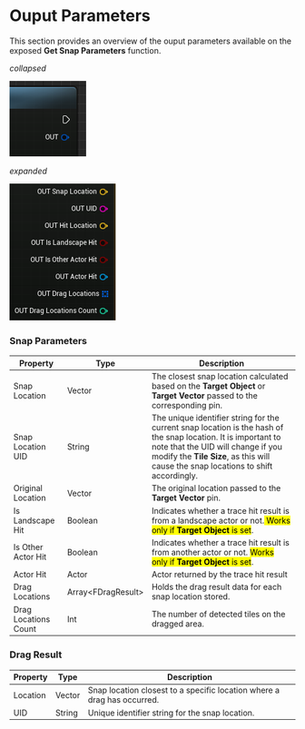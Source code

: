 # Ouput Parameters

This section provides an overview of the ouput parameters available on the exposed **Get Snap Parameters** function.

_collapsed_

![Get Snap Parameters](./images/out-pin.PNG)

_expanded_

![Get Snap Parameters](./images/output-parameters.png)

### Snap Parameters

| Property             | Type                | Description                                                                                                                                                                                                                                |
| -------------------- | ------------------- | ------------------------------------------------------------------------------------------------------------------------------------------------------------------------------------------------------------------------------------------ |
| Snap Location        | Vector              | The closest snap location calculated based on the **Target Object** or **Target Vector** passed to the corresponding pin.                                                                                                                  |
| Snap Location UID    | String              | The unique identifier string for the current snap location is the hash of the snap location. It is important to note that the UID will change if you modify the **Tile Size**, as this will cause the snap locations to shift accordingly. |
| Original Location    | Vector              | The original location passed to the **Target Vector** pin.                                                                                                                                                                                 |
| Is Landscape Hit     | Boolean             | Indicates whether a trace hit result is from a landscape actor or not.<mark> Works only if **Target Object** is set</mark>.                                                                                                                |
| Is Other Actor Hit   | Boolean             | Indicates whether a trace hit result is from another actor or not. <mark>Works only if **Target Object** is set</mark>.                                                                                                                    |
| Actor Hit            | Actor               | Actor returned by the trace hit result                                                                                                                                                                                                     |
| Drag Locations       | Array<FDragResult\> | Holds the drag result data for each snap location stored.                                                                                                                                                                                  |
| Drag Locations Count | Int                 | The number of detected tiles on the dragged area.                                                                                                                                                                                          |

### Drag Result

| Property | Type   | Description                                                             |
| -------- | ------ | ----------------------------------------------------------------------- |
| Location | Vector | Snap location closest to a specific location where a drag has occurred. |
| UID      | String | Unique identifier string for the snap location.                         |

